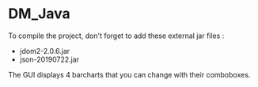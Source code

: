 # DM_Java

To compile the project, don't forget to add these external jar files :

- jdom2-2.0.6.jar
- json-20190722.jar


The GUI displays 4 barcharts that you can change with their comboboxes.
